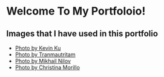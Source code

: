 # Welcome To My Portfoloio!

## Images that I have used in this portfolio

-   [Photo by Kevin Ku](https://www.pexels.com/photo/data-codes-through-eyeglasses-577585/)
-   [Photo by Tranmautritam](https://www.pexels.com/photo/silver-imac-245032/)
-   [Photo by Mikhail Nilov](https://www.pexels.com/photo/light-fashion-man-people-6963922/)
-   [Photo by Christina Morillo](https://www.pexels.com/photo/woman-wearing-black-hoodie-jacket-holding-grey-laptop-computer-1181325/)
